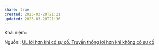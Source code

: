 ```yaml
---
share: true
created: 2025-03-28T21:21
updated: 2025-03-28T21:36
---
```

Khái niệm:: 

Nguồn:: 
[UL lời hơn khi có sự cố. Truyền thống lợi hơn khi không có sự cố](UL%20l%E1%BB%9Di%20h%C6%A1n%20khi%20c%C3%B3%20s%E1%BB%B1%20c%E1%BB%91.%20Truy%E1%BB%81n%20th%E1%BB%91ng%20l%E1%BB%A3i%20h%C6%A1n%20khi%20kh%C3%B4ng%20c%C3%B3%20s%E1%BB%B1%20c%E1%BB%91.md)